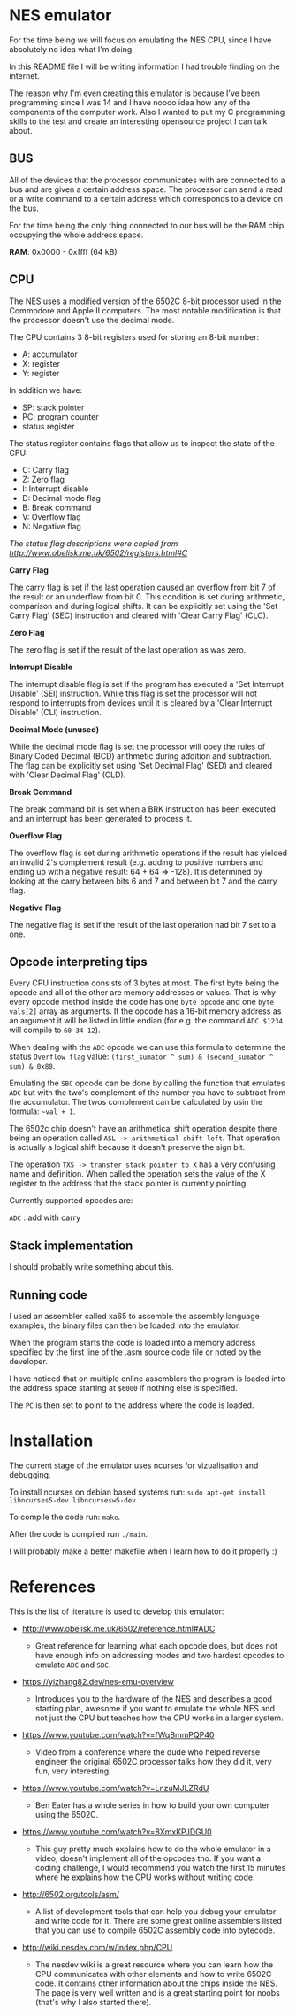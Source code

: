 # NES emulator

For the time being we will focus on emulating the NES CPU, since I have absolutely no idea what I'm doing.

In this README file I will be writing information I had trouble finding on the internet.

The reason why I'm even creating this emulator is because I've been programming since I was 14 and I have noooo idea how any of the components of the computer work. Also I wanted to put my C programming skills to the test and create an interesting opensource project I can talk about.



## BUS

All of the devices that the processor communicates with are connected to a bus and are given a certain address space. The processor can send a read or a write command to a certain address which corresponds to a device on the bus.

For the time being the only thing connected to our bus will be the RAM chip occupying the whole address space.

**RAM**: 0x0000 - 0xffff (64 kB)




## CPU

The NES uses a modified version of the 6502C 8-bit processor used in the Commodore and Apple II computers. The most notable modification is that the processor doesn't use the decimal mode.

The CPU contains 3 8-bit registers used for storing an 8-bit number:
 - A: accumulator
 - X: register
 - Y: register

In addition we have:
 - SP: stack pointer
 - PC: program counter
 - status register

The status register contains flags that allow us to inspect the state of the CPU:
 - C: Carry flag
 - Z: Zero flag
 - I: Interrupt disable
 - D: Decimal mode flag
 - B: Break command
 - V: Overflow flag
 - N: Negative flag
   

*The status flag descriptions were copied from http://www.obelisk.me.uk/6502/registers.html#C*

**Carry Flag**

The carry flag is set if the last operation caused an overflow from bit 7 of the result or an underflow from bit 0. This condition is set during arithmetic, comparison and during logical shifts. It can be explicitly set using the 'Set Carry Flag' (SEC) instruction and cleared with 'Clear Carry Flag' (CLC).

**Zero Flag**

The zero flag is set if the result of the last operation as was zero.

**Interrupt Disable**

The interrupt disable flag is set if the program has executed a 'Set Interrupt Disable' (SEI) instruction. While this flag is set the processor will not respond to interrupts from devices until it is cleared by a 'Clear Interrupt Disable' (CLI) instruction.

**Decimal Mode (unused)**

While the decimal mode flag is set the processor will obey the rules of Binary Coded Decimal (BCD) arithmetic during addition and subtraction. The flag can be explicitly set using 'Set Decimal Flag' (SED) and cleared with 'Clear Decimal Flag' (CLD).

**Break Command**

The break command bit is set when a BRK instruction has been executed and an interrupt has been generated to process it.

**Overflow Flag**

The overflow flag is set during arithmetic operations if the result has yielded an invalid 2's complement result (e.g. adding to positive numbers and ending up with a negative result: 64 + 64 => -128). It is determined by looking at the carry between bits 6 and 7 and between bit 7 and the carry flag.

**Negative Flag**

The negative flag is set if the result of the last operation had bit 7 set to a one. 



## Opcode interpreting tips

Every CPU instruction consists of 3 bytes at most. The first byte being the opcode and all of the other are memory addresses or values. That is why every opcode method inside the code has one `byte opcode` and one `byte vals[2]` array as arguments. If the opcode has a 16-bit memory address as an argument it will be listed in little endian (for e.g. the command `ADC $1234` will compile to `60 34 12`). 

When dealing with the `ADC` opcode we can use this formula to determine the status `Overflow flag` value:  `(first_sumator ^ sum) & (second_sumator ^ sum) & 0x80`.

Emulating the `SBC` opcode can be done by calling the function that emulates `ADC` but with the two's complement of the number you have to subtract from the accumulator. The twos complement can be calculated by usin the formula: `~val + 1`.

The 6502c chip doesn't have an arithmetical shift operation despite there being an operation called `ASL -> arithmetical shift left`. That operation is actually a logical shift because it doesn't preserve the sign bit.

The operation `TXS -> transfer stack pointer to X` has a very confusing name and definition. When called the operation sets the value of the X register to the address that the stack pointer is currently pointing.


Currently supported opcodes are:

`ADC` : add with carry


## Stack implementation

I should probably write something about this.


## Running code

I used an assembler called xa65 to assemble the assembly language examples, the binary files can then be loaded into the emulator.

When the program starts the code is loaded into a memory address specified by the first line of the .asm source code file or noted by the developer.

I have noticed that on multiple online assemblers the program is loaded into the address space starting at `$6000` if nothing else is specified.

The `PC` is then set to point to the address where the code is loaded.


# Installation

The current stage of the emulator uses ncurses for vizualisation and debugging.

To install ncurses on debian based systems run:
`sudo apt-get install libncurses5-dev libncursesw5-dev`

To compile the code run: `make`.

After the code is compiled run `./main`.

I will probably make a better makefile when I learn how to do it properly :)

# References

This is the list of literature is used to develop this emulator: 

- http://www.obelisk.me.uk/6502/reference.html#ADC
  - Great reference for learning what each opcode does, but does not have enough info on addressing modes and two hardest opcodes to emulate `ADC` and `SBC`.
- https://yizhang82.dev/nes-emu-overview
  - Introduces you to the hardware of the NES and describes a good starting plan, awesome if you want to emulate the whole NES and not just the CPU but teaches how the CPU works in a larger system.
- https://www.youtube.com/watch?v=fWqBmmPQP40
  - Video from a conference where the dude who helped reverse engineer the original 6502C processor talks how they did it, very fun, very interesting.
- https://www.youtube.com/watch?v=LnzuMJLZRdU
  - Ben Eater has a whole series in how to build your own computer using the 6502C.

- https://www.youtube.com/watch?v=8XmxKPJDGU0
  - This guy pretty much explains how to do the whole emulator in a video, doesn't implement all of the opcodes tho. If you want a coding challenge, I would recommend you watch the first 15 minutes where he explains how the CPU works without writing code.
- http://6502.org/tools/asm/
  - A list of development tools that can help you debug your emulator and write code for it. There are some great online assemblers listed that you can use to compile 6502C assembly code into bytecode.
- http://wiki.nesdev.com/w/index.php/CPU
  - The nesdev wiki is a great resource where you can learn how the CPU communicates with other elements and how to write 6502C code. It contains other information about the chips inside the NES. The page is very well written and is a great starting point for noobs (that's why I also started there).

